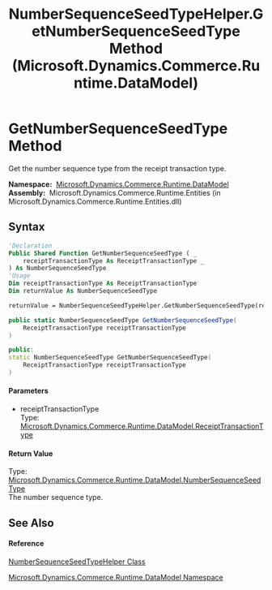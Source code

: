 ﻿---
title: NumberSequenceSeedTypeHelper.GetNumberSequenceSeedType Method  (Microsoft.Dynamics.Commerce.Runtime.DataModel)
TOCTitle: GetNumberSequenceSeedType Method
ms:assetid: M:Microsoft.Dynamics.Commerce.Runtime.DataModel.NumberSequenceSeedTypeHelper.GetNumberSequenceSeedType(Microsoft.Dynamics.Commerce.Runtime.DataModel.ReceiptTransactionType)
ms:mtpsurl: https://technet.microsoft.com/en-us/library/microsoft.dynamics.commerce.runtime.datamodel.numbersequenceseedtypehelper.getnumbersequenceseedtype(v=AX.60)
ms:contentKeyID: 65322147
ms.date: 05/18/2015
mtps_version: v=AX.60
f1_keywords:
- Microsoft.Dynamics.Commerce.Runtime.DataModel.NumberSequenceSeedTypeHelper.GetNumberSequenceSeedType
dev_langs:
- CSharp
- C++
- VB
---

# GetNumberSequenceSeedType Method

Get the number sequence type from the receipt transaction type.

**Namespace:**  [Microsoft.Dynamics.Commerce.Runtime.DataModel](microsoft-dynamics-commerce-runtime-datamodel-namespace.md)  
**Assembly:**  Microsoft.Dynamics.Commerce.Runtime.Entities (in Microsoft.Dynamics.Commerce.Runtime.Entities.dll)

## Syntax

``` vb
'Declaration
Public Shared Function GetNumberSequenceSeedType ( _
    receiptTransactionType As ReceiptTransactionType _
) As NumberSequenceSeedType
'Usage
Dim receiptTransactionType As ReceiptTransactionType
Dim returnValue As NumberSequenceSeedType

returnValue = NumberSequenceSeedTypeHelper.GetNumberSequenceSeedType(receiptTransactionType)
```

``` csharp
public static NumberSequenceSeedType GetNumberSequenceSeedType(
    ReceiptTransactionType receiptTransactionType
)
```

``` c++
public:
static NumberSequenceSeedType GetNumberSequenceSeedType(
    ReceiptTransactionType receiptTransactionType
)
```

#### Parameters

  - receiptTransactionType  
    Type: [Microsoft.Dynamics.Commerce.Runtime.DataModel.ReceiptTransactionType](receipttransactiontype-enumeration-microsoft-dynamics-commerce-runtime-datamodel.md)  

#### Return Value

Type: [Microsoft.Dynamics.Commerce.Runtime.DataModel.NumberSequenceSeedType](numbersequenceseedtype-enumeration-microsoft-dynamics-commerce-runtime-datamodel.md)  
The number sequence type.  

## See Also

#### Reference

[NumberSequenceSeedTypeHelper Class](numbersequenceseedtypehelper-class-microsoft-dynamics-commerce-runtime-datamodel.md)

[Microsoft.Dynamics.Commerce.Runtime.DataModel Namespace](microsoft-dynamics-commerce-runtime-datamodel-namespace.md)

